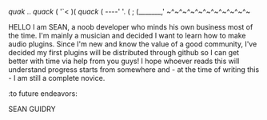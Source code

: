 *quak*        ..              *quack*
             ( '`<
              )(     *quack*
       ( ----'  '.
       (         ;
        (_______,' 
~^~^~^~^~^~^~^~^~^~^~

HELLO I am SEAN, a noob developer who minds his own business most of the time.
I'm mainly a musician and decided I want to learn how to make audio plugins. 
Since I'm new and know the value of a good community, I've decided my first plugins will be distributed through github so I can get better with time via help from you guys!
I hope whoever reads this will understand progress starts from somewhere and - at the time of writing this - I am still a complete novice.

:to future endeavors: 

SEAN GUIDRY
